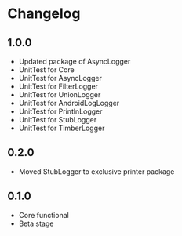 Changelog
=========
1.0.0
-----
- Updated package of AsyncLogger
- UnitTest for Core
- UnitTest for AsyncLogger
- UnitTest for FilterLogger
- UnitTest for UnionLogger
- UnitTest for AndroidLogLogger
- UnitTest for PrintlnLogger
- UnitTest for StubLogger
- UnitTest for TimberLogger

0.2.0
-----
- Moved StubLogger to exclusive printer package

0.1.0
-----
- Core functional
- Beta stage
